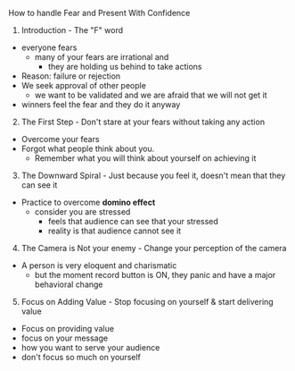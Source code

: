 How to handle Fear and Present With Confidence

1. Introduction - The "F" word
  - everyone fears
    - many of your fears are irrational and
      - they are holding us behind to take actions
  - Reason: failure or rejection
  - We seek approval of other people
    - we want to be validated and we are afraid that we will not get it
  - winners feel the fear and they do it anyway

2. The First Step - Don't stare at your fears without taking any action
  - Overcome your fears
  - Forgot what people think about you.
    - Remember what you will think about yourself on achieving it

3. The Downward Spiral - Just because you feel it, doesn't mean that they can see it
  - Practice to overcome **domino effect**
    - consider you are stressed
      - feels that audience can see that your stressed
      - reality is that audience cannot see it

4. The Camera is Not your enemy - Change your perception of the camera
  - A person is very eloquent and charismatic
    - but the moment record button is ON, they panic and have a major behavioral change
  
5. Focus on Adding Value - Stop focusing on yourself & start delivering value
  - Focus on providing value
  - focus on your message
  - how you want to serve your audience
  - don't focus so much on yourself
